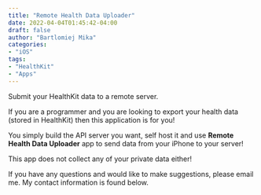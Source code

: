 ```yaml
---
title: "Remote Health Data Uploader"
date: 2022-04-04T01:45:42-04:00
draft: false
author: "Bartlomiej Mika"
categories:
- "iOS"
tags:
- "HealthKit"
- "Apps"
---
```


Submit your HealthKit data to a remote server.

<!--more-->

If you are a programmer and you are looking to export your health data (stored in HealthKit) then this application is for you!

You simply build the API server you want, self host it and use **Remote Health Data Uploader** app to send data from your iPhone to your server!

This app does not collect any of your private data either!

If you have any questions and would like to make suggestions, please email me. My contact information is found below.
